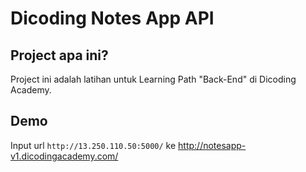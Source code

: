 # Dicoding Notes App API

## Project apa ini?
Project ini adalah latihan untuk Learning Path "Back-End" di Dicoding Academy.

## Demo
Input url `http://13.250.110.50:5000/` ke http://notesapp-v1.dicodingacademy.com/
